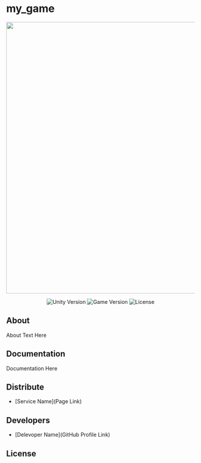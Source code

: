 # my_game
<p align="center">
      <img src="Project Logo Url" width="726">
</p>

<p align="center">
   <img src="https://github.com/pashaBy94/my_game/blob/master/img/%D0%91%D0%B5%D0%B7%20%D0%B8%D0%BC%D0%B5%D0%BD%D0%B8.png" alt="Unity Version">
   <img src="" alt="Game Version">
   <img src="" alt="License">
</p>

## About

About Text Here

## Documentation

Documentation Here

## Distribute

- [Service Name](Page Link)


## Developers

- [Delevoper Name](GitHub Profile Link)

## License
